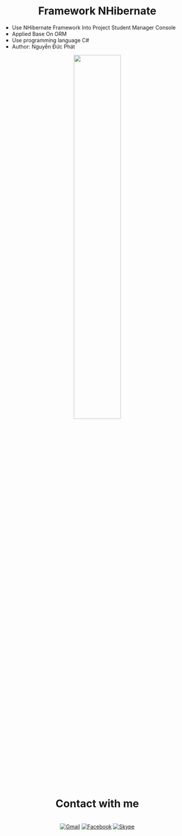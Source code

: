 <div align="center">
    <h1>Framework NHibernate</h1>
    <ul type="square" align="left">
      <li>Use NHibernate Framework Into Project Student Manager Console </li>
      <li>Applied Base On ORM</li>
      <li>Use programming language C#</li>
      <li>Author: Nguyễn Đức Phát</li>
    </ul>
    <img src="https://commons.wikimedia.org/wiki/File:NHibernate-logo.svg#/media/File:NHibernate-logo.svg" width="50%"/>
    <h1>Contact with me</h1><br>
    <a href="mailto:Phatlongtoan@gmail.com"><img src="https://img.shields.io/badge/Gmail-yellow?style=for-the-badge&logo=gmail&logoColor=white" alt="Gmail"/></a>
    <a target="_blank" href="https://www.facebook.com/BlackHorse.404"><img src="https://img.shields.io/badge/Facebook-blue?style=for-the-badge&logo=facebook&logoColor=white" alt="Facebook"/></a>
    <a href="https://join.skype.com/invite/bbsLTckg06yz"><img src="https://img.shields.io/badge/Skype-Blue?style=for-the-badge&logo=skype&logoColor=white" alt="Skype"/></a>
    <br/>
</ul>
    
</div>
